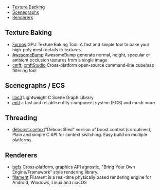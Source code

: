 * [Texture Backing](#texture-baking)
* [Scenegraphs](#scenegraphs-ecs)
* [Renderers](#renderers)

## Texture Baking

- [Fornos](https://github.com/caosdoar/Fornos) GPU Texture Baking Tool. A fast and simple tool to bake your high-poly mesh details to textures.
- [AwesomeBump](https://github.com/kmkolasinski/AwesomeBump) AwesomeBump generate normal, height, specular or ambient occlusion textures from a single image
- [cmft](https://github.com/dariomanesku/cmft), [cmftStudio](https://github.com/dariomanesku/cmftStudio) Cross-platform open-source command-line cubemap filtering tool

## Scenegraphs / ECS

- [libc3](https://github.com/buserror/libc3) Lightweight C Scene Graph Library
- [entt](https://github.com/skypjack/entt)  a fast and reliable entity-component system (ECS) and much more

## Threading

- [deboost.context](https://github.com/septag/deboost.context)"Deboostified" version of boost.context (coroutines), Plain and simple C API for context switching. Easy build on multiple platforms.

## Renderers

- [bgfx](https://github.com/bkaradzic/bgfx) Cross-platform, graphics API agnostic, "Bring Your Own Engine/Framework" style rendering library.
- [filament](https://github.com/google/filament) Filament is a real-time physically based rendering engine for Android, Windows, Linux and macOS
